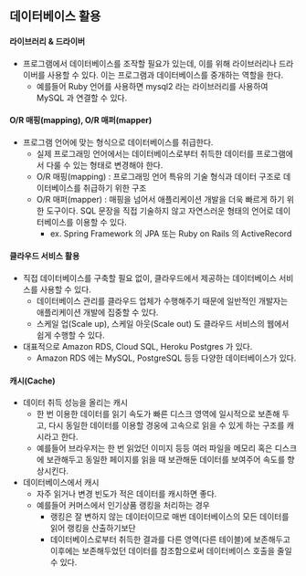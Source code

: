 ## 데이터베이스 활용

#### 라이브러리 & 드라이버
- 프로그램에서 데이터베이스를 조작할 필요가 있는데, 이를 위해 라이브러리나 드라이버를 사용할 수 있다. 이는 프로그램과 데이터베이스를 중개하는 역할을 한다.
  - 예를들어 Ruby 언어를 사용하면 mysql2 라는 라이브러리를 사용하여 MySQL 과 연결할 수 있다.

#### O/R 매핑(mapping), O/R 매퍼(mapper)
- 프로그램 언어에 맞는 형식으로 데이터베이스를 취급한다.
  - 실제 프로그래밍 언어에서는 데이터베이스로부터 취득한 데이터를 프로그램에서 다룰 수 있는 형태로 변경해야 한다. 
  - O/R 매핑(mapping) : 프로그래밍 언어 특유의 기술 형식과 데이터 구조로 데이터베이스를 취급하기 위한 구조
  - O/R 매퍼(mapper) : 매핑을 넘어서 애플리케이션 개발을 더욱 빠르게 하기 위한 도구이다. SQL 문장을 직접 기술하지 않고 자연스러운 형태의 언어로 데이터베이스를 이용할 수 있다.
    - ex. Spring Framework 의 JPA 또는 Ruby on Rails 의 ActiveRecord

#### 클라우드 서비스 활용
- 직접 데이터베이스를 구축할 필요 없이, 클라우드에서 제공하는 데이터베이스 서비스를 사용할 수 있다.
  - 데이터베이스 관리를 클라우드 업체가 수행해주기 때문에 일반적인 개발자는 애플리케이션 개발에 집중할 수 있다.
  - 스케일 업(Scale up), 스케일 아웃(Scale out) 도 클라우드 서비스의 웹에서 쉽게 수행할 수 있다.
- 대표적으로 Amazon RDS, Cloud SQL, Heroku Postgres 가 있다.
  - Amazon RDS 에는 MySQL, PostgreSQL 등등 다양한 데이터베이스가 있다.

#### 캐시(Cache)
- 데이터 취득 성능을 올리는 캐시
  - 한 번 이용한 데이터를 읽기 속도가 빠른 디스크 영역에 일시적으로 보존해 두고, 다시 동일한 데이터를 이용할 경웅에 고속으로 읽을 수 있게 하는 구조를 캐시라고 한다.
  - 예를들어 브라우저는 한 번 읽었던 이미지 등등 여러 파일을 메모리 혹은 디스크에 보관해두고 동일한 페이지를 읽을 때 보관해둔 데이터를 보여주어 속도를 향상시킨다.
- 데이터베이스에서 캐시
  - 자주 읽거나 변경 빈도가 적은 데이터를 캐시하면 좋다.
  - 예를들어 커머스에서 인기상품 랭킹을 처리하는 경우
    - 랭킹은 잘 변하지 않는 데이터이므로 매번 데이터베이스의 모든 데이터를 읽어 랭킹을 산출하기보단
    - 데이터베이스로부터 취득한 결과를 다른 영역(다른 테이블)에 보존해두고 이후에는 보존해두었던 데이터를 참조함으로써 데이터베이스 호출을 줄일 수 있다.
